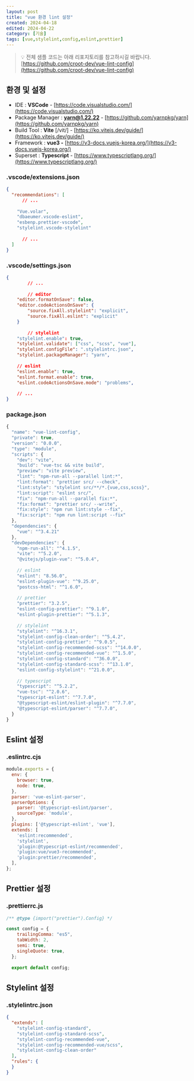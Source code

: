 ```yaml
---
layout: post
title: "vue 환경 lint 설정"
created: 2024-04-18
edited: 2024-04-22
category: [기술]
tags: [vue,stylelint,config,eslint,prettier]
---
```



> 💡 전체 샘플 코드는 아래 리포지토리를 참고하시길 바랍니다.  
> [https://github.com/croot-dev/vue-lint-config](https://github.com/croot-dev/vue-lint-config)


## 환경 및 설정

- IDE : **VSCode** - [https://code.visualstudio.com/](https://code.visualstudio.com/)
- Package Manager : **yarn@1.22.22** - [https://github.com/yarnpkg/yarn](https://github.com/yarnpkg/yarn)
- Build Tool : **Vite** [/vit/] - [https://ko.vitejs.dev/guide/](https://ko.vitejs.dev/guide/)
- Framework : **vue3 -** [https://v3-docs.vuejs-korea.org/](https://v3-docs.vuejs-korea.org/)
- Superset : **Typescript** - [https://www.typescriptlang.org/](https://www.typescriptlang.org/)

### .vscode/extensions.json


```json
{
  "recommendations": [
	  // ...
	  
    "Vue.volar",
    "dbaeumer.vscode-eslint",
    "esbenp.prettier-vscode",
    "stylelint.vscode-stylelint"
    
	  // ...
  ]
}

```


### .vscode/settings.json


```json
{
		// ...
		
		// editor
    "editor.formatOnSave": false,
    "editor.codeActionsOnSave": {
        "source.fixAll.stylelint": "explicit",
        "source.fixAll.eslint": "explicit"
    }
    
		// stylelint
    "stylelint.enable": true,
    "stylelint.validate": ["css", "scss", "vue"],
    "stylelint.configFile": ".stylelintrc.json",
    "stylelint.packageManager": "yarn",
    
    // eslint
    "eslint.enable": true,
    "eslint.format.enable": true,
    "eslint.codeActionsOnSave.mode": "problems",
    
    // ...
}
```


### package.json


```javascript
{
  "name": "vue-lint-config",
  "private": true,
  "version": "0.0.0",
  "type": "module",
  "scripts": {
    "dev": "vite",
    "build": "vue-tsc && vite build",
    "preview": "vite preview",
    "lint": "npm-run-all --parallel lint:*",
    "lint:format": "prettier src/ --check",
    "lint:style": "stylelint src/**/*.{vue,css,scss}",
    "lint:script": "eslint src/",
    "fix": "npm-run-all --parallel fix:*",
    "fix:format": "prettier src/ --write",
    "fix:style": "npm run lint:style --fix",
    "fix:script": "npm run lint:script --fix"
  },
  "dependencies": {
    "vue": "^3.4.21"
  },
  "devDependencies": {
    "npm-run-all": "^4.1.5",
    "vite": "^5.2.0",
    "@vitejs/plugin-vue": "^5.0.4",
    
    // eslint
    "eslint": "8.56.0",
    "eslint-plugin-vue": "^9.25.0",
    "postcss-html": "^1.6.0",
    
    // prettier
    "prettier": "3.2.5",
    "eslint-config-prettier": "^9.1.0",
    "eslint-plugin-prettier": "^5.1.3",
    
    // stylelint
    "stylelint": "^16.3.1",
    "stylelint-config-clean-order": "^5.4.2",
    "stylelint-config-prettier": "^9.0.5",
    "stylelint-config-recommended-scss": "^14.0.0",
    "stylelint-config-recommended-vue": "^1.5.0",
    "stylelint-config-standard": "^36.0.0",
    "stylelint-config-standard-scss": "^13.1.0",
    "eslint-config-stylelint": "^21.0.0",
    
    // typescript
    "typescript": "^5.2.2",
    "vue-tsc": "^2.0.6",
    "typescript-eslint": "^7.7.0",
    "@typescript-eslint/eslint-plugin": "^7.7.0",
    "@typescript-eslint/parser": "^7.7.0",
  }
}

```


## Eslint 설정


### .eslintrc.cjs


```javascript
module.exports = {
  env: {
    browser: true,
    node: true,
  },
  parser: 'vue-eslint-parser',
  parserOptions: {
    parser: '@typescript-eslint/parser',
    sourceType: 'module',
  },
  plugins: ['@typescript-eslint', 'vue'],
  extends: [
    'eslint:recommended',
    'stylelint',
    'plugin:@typescript-eslint/recommended',
    'plugin:vue/vue3-recommended',
    'plugin:prettier/recommended',
  ],
};
```


## Prettier 설정


### .prettierrc.js


```javascript
/** @type {import("prettier").Config} */

const config = {
    trailingComma: "es5",
    tabWidth: 2,
    semi: true,
    singleQuote: true,
  };
  
  export default config;
```


## Stylelint 설정


### .stylelintrc.json


```json
{
  "extends": [
    "stylelint-config-standard",
    "stylelint-config-standard-scss",
    "stylelint-config-recommended-vue",
    "stylelint-config-recommended-vue/scss",
    "stylelint-config-clean-order"
  ],
  "rules": {
  }
}
```

